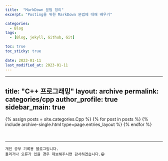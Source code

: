 ```yaml
---
title:  "MarkDown 문법 정리"
excerpt: "Posting을 위한 MarkDown 문법에 대해 배우기"

categories:
  - Blog
tags:
  - [Blog, jekyll, Github, Git]

toc: true
toc_sticky: true
 
date: 2023-01-11
last_modified_at: 2023-01-11
---
```


---
title: "C++ 프로그래밍"
layout: archive
permalink: categories/cpp
author_profile: true
sidebar_main: true
---


{% assign posts = site.categories.Cpp %}
{% for post in posts %} {% include archive-single.html type=page.entries_layout %} {% endfor %}

<br>

***
    개인 공부 기록용 블로그입니다.
    틀리거나 오류가 있을 경우 제보해주시면 감사하겠습니다.😁